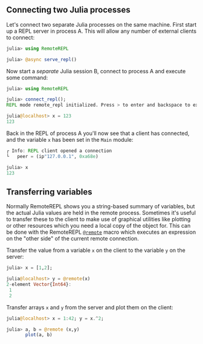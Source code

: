 ## Connecting two Julia processes

Let's connect two separate Julia processes on the same machine. First start up
a REPL server in process A. This will allow any number of external clients to
connect:

```julia
julia> using RemoteREPL

julia> @async serve_repl()
```

Now start a *separate* Julia session B, connect to process A and execute
some command:

```julia
julia> using RemoteREPL

julia> connect_repl();
REPL mode remote_repl initialized. Press > to enter and backspace to exit.

julia@localhost> x = 123
123
```

Back in the REPL of process A you'll now see that a client has connected, and
the variable `x` has been set in the `Main` module:

```julia
┌ Info: REPL client opened a connection
└   peer = (ip"127.0.0.1", 0xa68e)

julia> x
123
```

## Transferring variables

Normally RemoteREPL shows you a string-based summary of variables, but the
actual Julia values are held in the remote process. Sometimes it's useful to
transfer these to the client to make use of graphical utilities like plotting
or other resources which you need a local copy of the object for. This can be
done with the RemoteREPL [`@remote`](@ref) macro which executes an expression
on the "other side" of the current remote connection.

Transfer the value from a variable `x` on the client to the variable `y` on the
server:

```julia
julia> x = [1,2];

julia@localhost> y = @remote(x)
2-element Vector{Int64}:
 1
 2
```

Transfer arrays `x` and `y` from the server and plot them on the client:

```julia
julia@localhost> x = 1:42; y = x.^2;

julia> a, b = @remote (x,y)
       plot(a, b)
```
